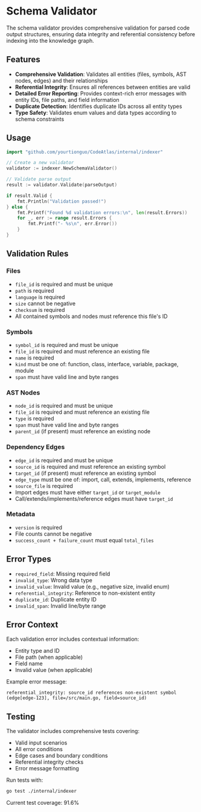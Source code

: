 # Schema Validator

The schema validator provides comprehensive validation for parsed code output structures, ensuring data integrity and referential consistency before indexing into the knowledge graph.

## Features

- **Comprehensive Validation**: Validates all entities (files, symbols, AST nodes, edges) and their relationships
- **Referential Integrity**: Ensures all references between entities are valid
- **Detailed Error Reporting**: Provides context-rich error messages with entity IDs, file paths, and field information
- **Duplicate Detection**: Identifies duplicate IDs across all entity types
- **Type Safety**: Validates enum values and data types according to schema constraints

## Usage

```go
import "github.com/yourtionguo/CodeAtlas/internal/indexer"

// Create a new validator
validator := indexer.NewSchemaValidator()

// Validate parse output
result := validator.Validate(parseOutput)

if result.Valid {
    fmt.Println("Validation passed!")
} else {
    fmt.Printf("Found %d validation errors:\n", len(result.Errors))
    for _, err := range result.Errors {
        fmt.Printf("- %s\n", err.Error())
    }
}
```

## Validation Rules

### Files
- `file_id` is required and must be unique
- `path` is required
- `language` is required
- `size` cannot be negative
- `checksum` is required
- All contained symbols and nodes must reference this file's ID

### Symbols
- `symbol_id` is required and must be unique
- `file_id` is required and must reference an existing file
- `name` is required
- `kind` must be one of: function, class, interface, variable, package, module
- `span` must have valid line and byte ranges

### AST Nodes
- `node_id` is required and must be unique
- `file_id` is required and must reference an existing file
- `type` is required
- `span` must have valid line and byte ranges
- `parent_id` (if present) must reference an existing node

### Dependency Edges
- `edge_id` is required and must be unique
- `source_id` is required and must reference an existing symbol
- `target_id` (if present) must reference an existing symbol
- `edge_type` must be one of: import, call, extends, implements, reference
- `source_file` is required
- Import edges must have either `target_id` or `target_module`
- Call/extends/implements/reference edges must have `target_id`

### Metadata
- `version` is required
- File counts cannot be negative
- `success_count + failure_count` must equal `total_files`

## Error Types

- `required_field`: Missing required field
- `invalid_type`: Wrong data type
- `invalid_value`: Invalid value (e.g., negative size, invalid enum)
- `referential_integrity`: Reference to non-existent entity
- `duplicate_id`: Duplicate entity ID
- `invalid_span`: Invalid line/byte range

## Error Context

Each validation error includes contextual information:
- Entity type and ID
- File path (when applicable)
- Field name
- Invalid value (when applicable)

Example error message:
```
referential_integrity: source_id references non-existent symbol (edge[edge-123], file=/src/main.go, field=source_id)
```

## Testing

The validator includes comprehensive tests covering:
- Valid input scenarios
- All error conditions
- Edge cases and boundary conditions
- Referential integrity checks
- Error message formatting

Run tests with:
```bash
go test ./internal/indexer
```

Current test coverage: 91.6%